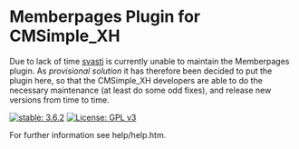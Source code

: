 Memberpages Plugin for CMSimple_XH
==================================

Due to lack of time [svasti](http://svasti.de/) is currently unable to maintain
the Memberpages plugin. As *provisional* *solution* it has therefore been decided
to put the plugin here, so that the CMSimple_XH developers are able to do the
necessary maintenance (at least do some odd fixes), and release new versions
from time to time.

[![stable: 3.6.2](https://img.shields.io/badge/stable-3.6.2-green.svg)](https://github.com/cmsimple-xh/memberpages/releases/tag/3.6.2)
[![License: GPL v3](https://img.shields.io/badge/License-GPL%20v3-blue.svg)](http://www.gnu.org/licenses/gpl-3.0)


For further information see help/help.htm.
